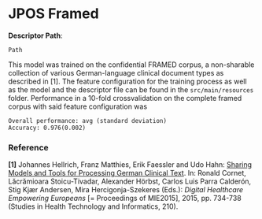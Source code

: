 # JPOS Framed  

**Descriptor Path**:
```
Path
```

This model was trained on the confidential FRAMED corpus, a non-sharable collection of various German-language clinical
document types as described in [1].
The feature configuration for the training process as well as the model and the descriptor file can be found in the `src/main/resources` folder.
Performance in a 10-fold crossvalidation on the complete framed corpus with said feature configuration was
```
Overall performance: avg (standard deviation)
Accuracy: 0.976(0.002)
```

### Reference
**[1]** Johannes Hellrich, Franz Matthies, Erik Faessler and Udo Hahn: [Sharing Models and Tools for Processing German Clinical Text](http://ebooks.iospress.nl/volumearticle/39444). In: Ronald Cornet, Lăcrămioara Stoicu-Tivadar, Alexander Hörbst, Carlos Luis Parra Calderón, Stig Kjær Andersen, Mira Hercigonja-Szekeres (Eds.): *Digital Healthcare Empowering Europeans* [= Proceedings of MIE2015], 2015, pp. 734-738 (Studies in Health Technology and Informatics, 210).
